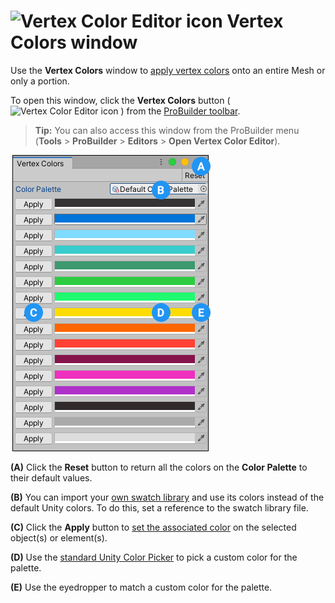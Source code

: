 # ![Vertex Color Editor icon](images/icons/Panel_VertColors.png) Vertex Colors window

Use the **Vertex Colors** window to [apply vertex colors](workflow-vertexcolors.md#apply) onto an entire Mesh or only a portion.

To open this window, click the **Vertex Colors** button ( ![Vertex Color Editor icon](images/icons/Panel_VertColors.png) ) from the [ProBuilder toolbar](toolbar.md).

> **Tip:** You can also access this window from the ProBuilder menu (**Tools** > **ProBuilder** > **Editors** > **Open Vertex Color Editor**).

![Vertex Colors window](images/VertexColors.png)

**(A)** Click the **Reset** button to return all the colors on the **Color Palette** to their default values.

**(B)** You can import your [own swatch library](https://docs.unity3d.com/Manual/PresetLibraries.html) and use its colors instead of the default Unity colors. To do this, set a reference to the swatch library file.

**(C)** Click the **Apply** button to [set the associated color](workflow-vertexcolors.md#apply) on the selected object(s) or element(s).

**(D)** Use the [standard Unity Color Picker](https://docs.unity3d.com/Manual/EditingValueProperties.html) to pick a custom color for the palette.

**(E)** Use the eyedropper to match a custom color for the palette.
